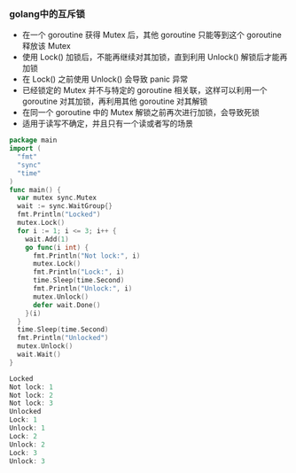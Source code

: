 ### golang中的互斥锁
- 在一个 goroutine 获得 Mutex 后，其他 goroutine 只能等到这个 goroutine 释放该 Mutex
- 使用 Lock() 加锁后，不能再继续对其加锁，直到利用 Unlock() 解锁后才能再加锁
- 在 Lock() 之前使用 Unlock() 会导致 panic 异常
- 已经锁定的 Mutex 并不与特定的 goroutine 相关联，这样可以利用一个 goroutine 对其加锁，再利用其他 goroutine 对其解锁
- 在同一个 goroutine 中的 Mutex 解锁之前再次进行加锁，会导致死锁
- 适用于读写不确定，并且只有一个读或者写的场景

```go
package main
import (
  "fmt"
  "sync"
  "time"
)
func main() {
  var mutex sync.Mutex
  wait := sync.WaitGroup{}
  fmt.Println("Locked")
  mutex.Lock()
  for i := 1; i <= 3; i++ {
    wait.Add(1)
    go func(i int) {
      fmt.Println("Not lock:", i)
      mutex.Lock()
      fmt.Println("Lock:", i)
      time.Sleep(time.Second)
      fmt.Println("Unlock:", i)
      mutex.Unlock()
      defer wait.Done()
    }(i)
  }
  time.Sleep(time.Second)
  fmt.Println("Unlocked")
  mutex.Unlock()
  wait.Wait()
}
```

```go
Locked
Not lock: 1
Not lock: 2
Not lock: 3
Unlocked
Lock: 1
Unlock: 1
Lock: 2
Unlock: 2
Lock: 3
Unlock: 3
```